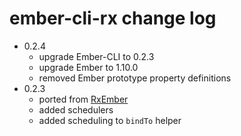 # ember-cli-rx change log

- 0.2.4
  - upgrade Ember-CLI to 0.2.3
  - upgrade Ember to 1.10.0
  - removed Ember prototype property definitions
- 0.2.3
  - ported from [RxEmber](https://github.com/blesh/RxEmber)
  - added schedulers
  - added scheduling to `bindTo` helper
